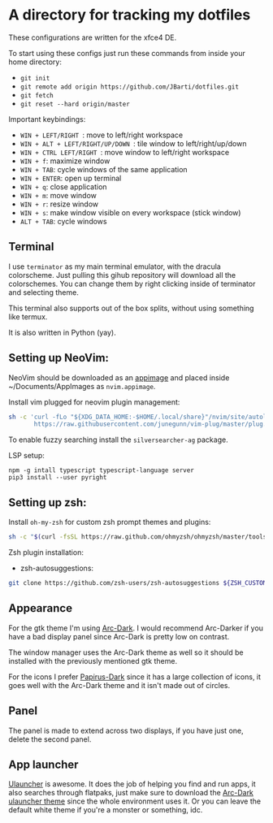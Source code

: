 # A directory for tracking my dotfiles

These configurations are written for the xfce4 DE.

To start using these configs just run these commands from inside your home directory:
 - `git init`
 - `git remote add origin https://github.com/JBarti/dotfiles.git`
 - `git fetch`
 - `git reset --hard origin/master`

Important keybindings:
 - `WIN + LEFT/RIGHT `: move to left/right workspace
 - `WIN + ALT + LEFT/RIGHT/UP/DOWN `: tile window to left/right/up/down
 - `WIN + CTRL LEFT/RIGHT `: move window to left/right workspace
 - `WIN + f`: maximize window
 - `WIN + TAB`: cycle windows of the same application
 - `WIN + ENTER`: open up terminal
 - `WIN + q`: close application
 - `WIN + m`: move window
 - `WIN + r`: resize window
 - `WIN + s`: make window visible on every workspace (stick window)
 - `ALT + TAB`: cycle windows


## Terminal

I use `terminator` as my main terminal emulator, with the dracula colorscheme. Just pulling this gihub repository will download all the colorschemes. You can change them by right clicking inside of terminator and selecting theme.

This terminal also supports out of the box splits, without using something like termux.

It is also written in Python (yay).

## Setting up NeoVim:

NeoVim should be downloaded as an [appimage](https://appimage.github.io/neovim/) and placed inside ~/Documents/AppImages as `nvim.appimage`.

Install vim plugged for neovim plugin management:

```sh
sh -c 'curl -fLo "${XDG_DATA_HOME:-$HOME/.local/share}"/nvim/site/autoload/plug.vim --create-dirs \
       https://raw.githubusercontent.com/junegunn/vim-plug/master/plug.vim'
```

To enable fuzzy searching install the `silversearcher-ag` package.

LSP setup:

```
npm -g intall typescript typescript-language server
pip3 install --user pyright
```


## Setting up zsh:

Install `oh-my-zsh` for custom zsh prompt themes and plugins:

```sh
sh -c "$(curl -fsSL https://raw.github.com/ohmyzsh/ohmyzsh/master/tools/install.sh)"
```

Zsh plugin installation:
 - zsh-autosuggestions: 
 ```sh
 git clone https://github.com/zsh-users/zsh-autosuggestions ${ZSH_CUSTOM:-~/.oh-my-zsh/custom}/plugins/zsh-autosuggestions
 ```

## Appearance

For the gtk theme I'm using [Arc-Dark](https://github.com/horst3180/arc-theme). I would recommend Arc-Darker if you have a bad display panel since Arc-Dark is pretty low on contrast.

The window manager uses the Arc-Dark theme as well so it should be installed with the previously mentioned gtk theme.

For the icons I prefer [Papirus-Dark](https://github.com/PapirusDevelopmentTeam/papirus-icon-theme#installation) since it has a large collection of icons, it goes well with the Arc-Dark theme and it isn't made out of circles.


## Panel

The panel is made to extend across two displays, if you have just one, delete the second panel.


## App launcher

[Ulauncher](https://ulauncher.io/#Download) is awesome. It does the job of helping you find and run apps, it also searches through flatpaks, just make sure to download the [Arc-Dark ulauncher theme](https://github.com/iboyperson/Arc-Dark-ULauncher) since the whole environment uses it. Or you can leave the default white theme if you're a monster or something, idc.

